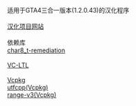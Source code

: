 适用于GTA4三合一版本(1.2.0.43)的汉化程序<br/><br/>
[汉化项目网站](https://b9348.gitee.io)<br/><br/>
依赖库<br/>
[char8_t-remediation](https://github.com/tahonermann/char8_t-remediation)<br/><br/>
[VC-LTL](https://github.com/Chuyu-Team/VC-LTL5)<br/><br/>
[Vcpkg](https://github.com/microsoft/vcpkg)<br/>
[utfcpp(Vcpkg)](https://github.com/nemtrif/utfcpp)<br/>
[range-v3(Vcpkg)](https://github.com/ericniebler/range-v3)<br/>
